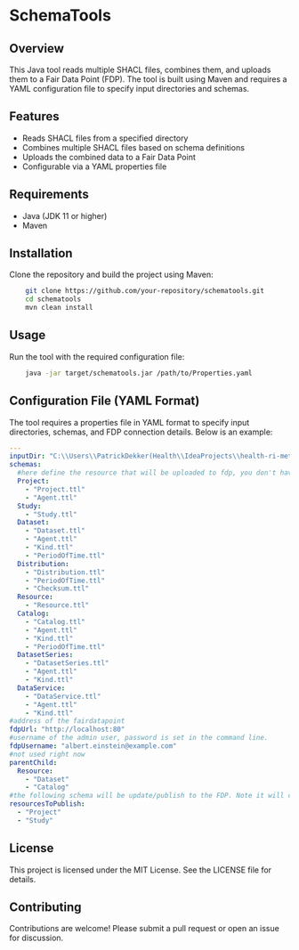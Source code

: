 # SchemaTools

## Overview

This Java tool reads multiple SHACL files, combines them, and uploads them to a Fair Data Point (FDP). The tool is built
using Maven and requires a YAML configuration file to specify input directories and schemas.

## Features

- Reads SHACL files from a specified directory
- Combines multiple SHACL files based on schema definitions
- Uploads the combined data to a Fair Data Point
- Configurable via a YAML properties file

## Requirements

- Java (JDK 11 or higher)
- Maven

## Installation

Clone the repository and build the project using Maven:

```sh
    git clone https://github.com/your-repository/schematools.git
    cd schematools
    mvn clean install
```

## Usage

Run the tool with the required configuration file:

```sh
    java -jar target/schematools.jar /path/to/Properties.yaml
```

## Configuration File (YAML Format)

The tool requires a properties file in YAML format to specify input directories, schemas, and FDP connection details.
Below is an example:

```yaml
---
inputDir: "C:\\Users\\PatrickDekker(Health\\IdeaProjects\\health-ri-metadata\\Formalisation(shacl)\\Core\\PiecesShape\\"
schemas:
  #here define the resource that will be uploaded to fdp, you don't have to update this..
  Project:
    - "Project.ttl"
    - "Agent.ttl"
  Study:
    - "Study.ttl"
  Dataset:
    - "Dataset.ttl"
    - "Agent.ttl"
    - "Kind.ttl"
    - "PeriodOfTime.ttl"
  Distribution:
    - "Distribution.ttl"
    - "PeriodOfTime.ttl"
    - "Checksum.ttl"
  Resource:
    - "Resource.ttl"
  Catalog:
    - "Catalog.ttl"
    - "Agent.ttl"
    - "Kind.ttl"
    - "PeriodOfTime.ttl"
  DatasetSeries:
    - "DatasetSeries.ttl"
    - "Agent.ttl"
    - "Kind.ttl"
  DataService:
    - "DataService.ttl"
    - "Agent.ttl"
    - "Kind.ttl"
#address of the fairdatapoint
fdpUrl: "http://localhost:80"
#username of the admin user, password is set in the command line.
fdpUsername: "albert.einstein@example.com"
#not used right now
parentChild:
  Resource:
    - "Dataset"
    - "Catalog"
#the following schema will be update/publish to the FDP. Note it will create a new version with only the patch number update
resourcesToPublish:
  - "Project"
  - "Study"
```

## License

This project is licensed under the MIT License. See the LICENSE file for details.

## Contributing

Contributions are welcome! Please submit a pull request or open an issue for discussion.

